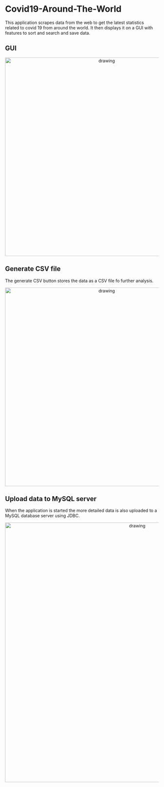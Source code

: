 # Covid19-Around-The-World

This application scrapes data from the web to get the latest statistics related to covid 19 from around the world. It
then displays it on a GUI with features to sort and search and save data.

## GUI
<p align="center">
<img src="https://user-images.githubusercontent.com/92206929/138358708-efce894e-30b2-4931-8d34-3616c4a26060.png" alt="drawing" width="650"/>
</p>

## Generate CSV file
The generate CSV button stores the data as a CSV file fo further analysis.

<p align="center">
<img src="https://user-images.githubusercontent.com/92206929/138359866-7422ed84-42ba-4e69-ac4c-b35d70035b19.png" alt="drawing" width="650"/>
</p>

## Upload data to MySQL server
When the application is started the more detailed data is also uploaded to a MySQL database server using JDBC.

<p align="center">
<img src="https://user-images.githubusercontent.com/92206929/138362237-2e4cab4b-84da-40fc-9d16-54cfab9796d1.png" alt="drawing" width="850"/>
</p>

